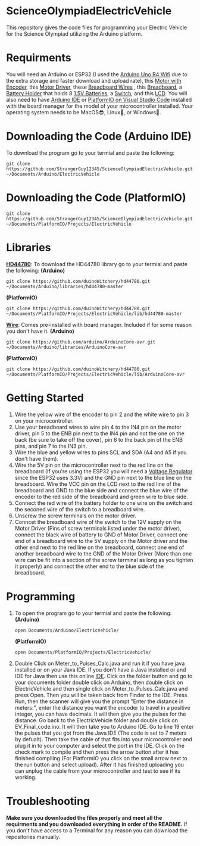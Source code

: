 # ScienceOlympiadElectricVehicle
This repository gives the code files for programming your Electric Vehicle for the Science Olympiad utilizing the Arduino platform.
# Requirments
You will need an Arduino or ESP32 (I used the [Arduino Uno R4 Wifi](https://shorturl.at/gxt6B) due to the extra storage and faster download and upload rate), this [Motor with Encoder](https://shorturl.at/rNqjS), this [Motor Driver](https://shorturl.at/nulTf), these [Breadboard Wires](https://shorturl.at/aqRki) , this [Breadboard](https://shorturl.at/JkIDs), a [Battery Holder](https://shorturl.at/r1iqW) that holds 8 [1.5V Batteries](https://shorturl.at/qhw5x), a [Switch](https://shorturl.at/7QrU3), and this [LCD](https://shorturl.at/NttRC). You will also need to have [Arduino IDE](https://www.arduino.cc/en/software) or [PlatformIO on Visual Studio Code](https://platformio.org/install/ide?install=vscode) installed with the board manager for the model of your microcontroller installed. Your operating system needs to be MacOS😎, Linux🐧, or Windows🤮. 
# Downloading the Code (Arduino IDE)
To download the program go to your termial and paste the following:
```
git clone https://github.com/StrangerGuy12345/ScienceOlympiadElectricVehicle.git ~/Documents/Arduino/ElectricVehicle
```
# Downloading the Code (PlatformIO)
```
git clone https://github.com/StrangerGuy12345/ScienceOlympiadElectricVehicle.git ~/Documents/PlatformIO/Projects/ElectricVehicle
```
# Libraries
[**HD44780**](https://github.com/duinoWitchery/hd44780.git): To download the HD44780 library go to your termial and paste the following:
**(Arduino)**
```
git clone https://github.com/duinoWitchery/hd44780.git ~/Documents/Arduino/libraries/hd44780-master
```
**(PlatformIO)**
```
git clone https://github.com/duinoWitchery/hd44780.git ~/Documents/PlatformIO/Projects/ElectricVehicle/lib/hd44780-master
```
[**Wire**](https://github.com/arduino/ArduinoCore-avr.git): Comes pre-installed with board manager. Included if for some reason you don't have it.
**(Arduino)**
```
git clone https://github.com/arduino/ArduinoCore-avr.git ~/Documents/Arduino/libraries/ArduinoCore-avr
```
**(PlatformIO)**
```
git clone https://github.com/duinoWitchery/hd44780.git ~/Documents/PlatformIO/Projects/ElectricVehicle/lib/ArduinoCore-avr
```
# Getting Started
1. Wire the yellow wire of the encoder to pin 2 and the white wire to pin 3 on your microcontroller.
2. Use your breadboard wires to wire pin 4 to the IN4 pin on the motor driver, pin 5 to the ENB pin next to the IN4 pin and not the one on the back (be sure to take off the cover), pin 6 to the back pin of the ENB pins, and pin 7 to the IN3 pin.
3. Wire the blue and yellow wires to pins SCL and SDA (A4 and A5 if you don't have them).
4. Wire the 5V pin on the microcontroller next to the red line on the breadboard (If you're using the ESP32 you will need a [Voltage Regulator](https://shorturl.at/k4l9B) since the ESP32 uses 3.3V) and the GND pin next to the blue line on the breadboard. Wire the VCC pin on the LCD next to the red line of the breadboard and GND to the 
   blue side and connect the blue wire of the encoder to the red side of the breadboard and green wire to blue side.
5. Connect the red wire of the battery holder to one wire on the switch and the seconed wire of the switch to a breadboard wire.
6. Unscrew the screw terminals on the motor driver.
7. Conncet the breadboard wire of the switch to the 12V supply on the Motor Driver (Pins of screw terminals listed under the motor driver), connect the black wire of battery to GND of Motor Driver, connect one end of a breadboard wire to the 5V supply on the Motor driver and the other end next to the red line on the breadboard, connect one end of another breadboard wire to the GND of the Motor Driver (More than one wire can be fit into a section of the screw terminal as long as you tighten it properly) and connect the other end to the blue side of the breadboard.
# Programming
1. To open the program go to your termial and paste the following:
   **(Arduino)**
   ```
   open Documents/Arduino/ElectricVehicle/
   ```
   **(PlatformIO)**
   ```
   open Documents/PlatformIO/Projects/ElectricVehicle/
   ```
3. Double Click on Meter_to_Pulses_Calc.java and run it if you have java installed or on your Java IDE. If you don't have a Java installed or and IDE for Java then use this online [IDE](https://www.online-java.com/). Cick on the folder button and go to your documents folder double click on Arduino, then double click on ElectricVehicle and then single click on Meter_to_Pulses_Calc.java and press Open. Then you will be taken back from Finder to the IDE. Press Run, then the scanner will give you the prompt "Enter the distance in meters:", enter the distance you want the encoder to travel in a positive integer, you can have decimals. It will then give you the pulses for the distance. Go back to the ElectricVehicle folder and double click on EV_Final_code.ino. It will then take you to Arduino IDE. Go to line 19 enter the pulses that you got from the Java IDE (The code is set to 7 meters by defualt). Then take the cable of that fits into your microcontroller and plug it in to your computer and select the port in the IDE. Click on the check mark to compile and then press the arrow button after it has finished compiling (For PlatformIO you click on the small arrow next to the run button and select upload). After it has finished uploading you can unplug the cable from your microcontroller and test to see if its working.
# Troubleshooting
**Make sure you downloaded the files properly and meet all the requirments and you downloaded everything in order of the README.** If you don't have access to a Terminal for any reason you can download the repositories manually.








